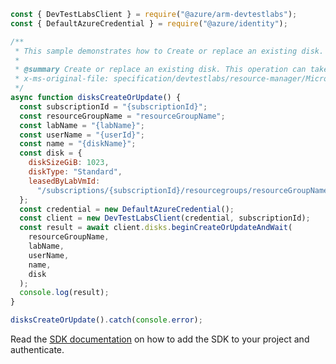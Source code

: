 ```javascript
const { DevTestLabsClient } = require("@azure/arm-devtestlabs");
const { DefaultAzureCredential } = require("@azure/identity");

/**
 * This sample demonstrates how to Create or replace an existing disk. This operation can take a while to complete.
 *
 * @summary Create or replace an existing disk. This operation can take a while to complete.
 * x-ms-original-file: specification/devtestlabs/resource-manager/Microsoft.DevTestLab/stable/2018-09-15/examples/Disks_CreateOrUpdate.json
 */
async function disksCreateOrUpdate() {
  const subscriptionId = "{subscriptionId}";
  const resourceGroupName = "resourceGroupName";
  const labName = "{labName}";
  const userName = "{userId}";
  const name = "{diskName}";
  const disk = {
    diskSizeGiB: 1023,
    diskType: "Standard",
    leasedByLabVmId:
      "/subscriptions/{subscriptionId}/resourcegroups/resourceGroupName/providers/microsoft.devtestlab/labs/{labName}/virtualmachines/vmName",
  };
  const credential = new DefaultAzureCredential();
  const client = new DevTestLabsClient(credential, subscriptionId);
  const result = await client.disks.beginCreateOrUpdateAndWait(
    resourceGroupName,
    labName,
    userName,
    name,
    disk
  );
  console.log(result);
}

disksCreateOrUpdate().catch(console.error);
```

Read the [SDK documentation](https://github.com/Azure/azure-sdk-for-js/blob/%40azure%2Farm-devtestlabs_4.0.1/sdk/devtestlabs/arm-devtestlabs/README.md) on how to add the SDK to your project and authenticate.
